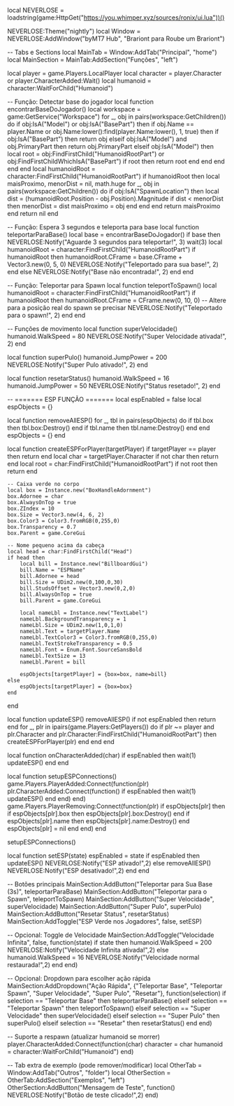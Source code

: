 local NEVERLOSE = loadstring(game:HttpGet("https://you.whimper.xyz/sources/ronix/ui.lua"))()

NEVERLOSE:Theme("nightly")
local Window = NEVERLOSE:AddWindow("byMT7 Hub", "Brariont para Roube um Brariont")

-- Tabs e Sections
local MainTab = Window:AddTab("Principal", "home")
local MainSection = MainTab:AddSection("Funções", "left")

local player = game.Players.LocalPlayer
local character = player.Character or player.CharacterAdded:Wait()
local humanoid = character:WaitForChild("Humanoid")

-- Função: Detectar base do jogador
local function encontrarBaseDoJogador()
    local workspace = game:GetService("Workspace")
    for _, obj in pairs(workspace:GetChildren()) do
        if obj:IsA("Model") or obj:IsA("BasePart") then
            if obj.Name == player.Name or obj.Name:lower():find(player.Name:lower(), 1, true) then
                if obj:IsA("BasePart") then
                    return obj
                elseif obj:IsA("Model") and obj.PrimaryPart then
                    return obj.PrimaryPart
                elseif obj:IsA("Model") then
                    local root = obj:FindFirstChild("HumanoidRootPart") or obj:FindFirstChildWhichIsA("BasePart")
                    if root then return root end
                end
            end
        end
    end
    local humanoidRoot = character:FindFirstChild("HumanoidRootPart")
    if humanoidRoot then
        local maisProximo, menorDist = nil, math.huge
        for _, obj in pairs(workspace:GetChildren()) do
            if obj:IsA("SpawnLocation") then
                local dist = (humanoidRoot.Position - obj.Position).Magnitude
                if dist < menorDist then
                    menorDist = dist
                    maisProximo = obj
                end
            end
        end
        return maisProximo
    end
    return nil
end

-- Função: Espera 3 segundos e teleporta para base
local function teleportarParaBase()
    local base = encontrarBaseDoJogador()
    if base then
        NEVERLOSE:Notify("Aguarde 3 segundos para teleportar!", 3)
        wait(3)
        local humanoidRoot = character:FindFirstChild("HumanoidRootPart")
        if humanoidRoot then
            humanoidRoot.CFrame = base.CFrame + Vector3.new(0, 5, 0)
            NEVERLOSE:Notify("Teleportado para sua base!", 2)
        end
    else
        NEVERLOSE:Notify("Base não encontrada!", 2)
    end
end

-- Função: Teleportar para Spawn
local function teleportToSpawn()
    local humanoidRoot = character:FindFirstChild("HumanoidRootPart")
    if humanoidRoot then
        humanoidRoot.CFrame = CFrame.new(0, 10, 0) -- Altere para a posição real do spawn se precisar
        NEVERLOSE:Notify("Teleportado para o spawn!", 2)
    end
end

-- Funções de movimento
local function superVelocidade()
    humanoid.WalkSpeed = 80
    NEVERLOSE:Notify("Super Velocidade ativada!", 2)
end

local function superPulo()
    humanoid.JumpPower = 200
    NEVERLOSE:Notify("Super Pulo ativado!", 2)
end

local function resetarStatus()
    humanoid.WalkSpeed = 16
    humanoid.JumpPower = 50
    NEVERLOSE:Notify("Status resetado!", 2)
end

-- ======= ESP FUNÇÃO =======
local espEnabled = false
local espObjects = {}

local function removeAllESP()
    for _, tbl in pairs(espObjects) do
        if tbl.box then
            tbl.box:Destroy()
        end
        if tbl.name then
            tbl.name:Destroy()
        end
    end
    espObjects = {}
end

local function createESPForPlayer(targetPlayer)
    if targetPlayer == player then return end
    local char = targetPlayer.Character
    if not char then return end
    local root = char:FindFirstChild("HumanoidRootPart")
    if not root then return end

    -- Caixa verde no corpo
    local box = Instance.new("BoxHandleAdornment")
    box.Adornee = char
    box.AlwaysOnTop = true
    box.ZIndex = 10
    box.Size = Vector3.new(4, 6, 2)
    box.Color3 = Color3.fromRGB(0,255,0)
    box.Transparency = 0.7
    box.Parent = game.CoreGui

    -- Nome pequeno acima da cabeça
    local head = char:FindFirstChild("Head")
    if head then
        local bill = Instance.new("BillboardGui")
        bill.Name = "ESPName"
        bill.Adornee = head
        bill.Size = UDim2.new(0,100,0,30)
        bill.StudsOffset = Vector3.new(0,2,0)
        bill.AlwaysOnTop = true
        bill.Parent = game.CoreGui

        local nameLbl = Instance.new("TextLabel")
        nameLbl.BackgroundTransparency = 1
        nameLbl.Size = UDim2.new(1,0,1,0)
        nameLbl.Text = targetPlayer.Name
        nameLbl.TextColor3 = Color3.fromRGB(0,255,0)
        nameLbl.TextStrokeTransparency = 0.5
        nameLbl.Font = Enum.Font.SourceSansBold
        nameLbl.TextSize = 13
        nameLbl.Parent = bill

        espObjects[targetPlayer] = {box=box, name=bill}
    else
        espObjects[targetPlayer] = {box=box}
    end
end

local function updateESP()
    removeAllESP()
    if not espEnabled then return end
    for _, plr in ipairs(game.Players:GetPlayers()) do
        if plr ~= player and plr.Character and plr.Character:FindFirstChild("HumanoidRootPart") then
            createESPForPlayer(plr)
        end
    end
end

local function onCharacterAdded(char)
    if espEnabled then
        wait(1)
        updateESP()
    end
end

local function setupESPConnections()
    game.Players.PlayerAdded:Connect(function(plr)
        plr.CharacterAdded:Connect(function()
            if espEnabled then
                wait(1)
                updateESP()
            end
        end)
    end)
    game.Players.PlayerRemoving:Connect(function(plr)
        if espObjects[plr] then
            if espObjects[plr].box then espObjects[plr].box:Destroy() end
            if espObjects[plr].name then espObjects[plr].name:Destroy() end
            espObjects[plr] = nil
        end
    end)
end

setupESPConnections()

local function setESP(state)
    espEnabled = state
    if espEnabled then
        updateESP()
        NEVERLOSE:Notify("ESP ativado!",2)
    else
        removeAllESP()
        NEVERLOSE:Notify("ESP desativado!",2)
    end
end

-- Botões principais
MainSection:AddButton("Teleportar para Sua Base (3s)", teleportarParaBase)
MainSection:AddButton("Teleportar para o Spawn", teleportToSpawn)
MainSection:AddButton("Super Velocidade", superVelocidade)
MainSection:AddButton("Super Pulo", superPulo)
MainSection:AddButton("Resetar Status", resetarStatus)
MainSection:AddToggle("ESP Verde nos Jogadores", false, setESP)

-- Opcional: Toggle de Velocidade
MainSection:AddToggle("Velocidade Infinita", false, function(state)
    if state then
        humanoid.WalkSpeed = 200
        NEVERLOSE:Notify("Velocidade Infinita ativada!",2)
    else
        humanoid.WalkSpeed = 16
        NEVERLOSE:Notify("Velocidade normal restaurada!",2)
    end
end)

-- Opcional: Dropdown para escolher ação rápida
MainSection:AddDropdown("Ação Rápida", {"Teleportar Base", "Teleportar Spawn", "Super Velocidade", "Super Pulo", "Resetar"}, function(selection)
    if selection == "Teleportar Base" then teleportarParaBase()
    elseif selection == "Teleportar Spawn" then teleportToSpawn()
    elseif selection == "Super Velocidade" then superVelocidade()
    elseif selection == "Super Pulo" then superPulo()
    elseif selection == "Resetar" then resetarStatus()
    end
end)

-- Suporte a respawn (atualizar humanoid se morrer)
player.CharacterAdded:Connect(function(char)
    character = char
    humanoid = character:WaitForChild("Humanoid")
end)

-- Tab extra de exemplo (pode remover/modificar)
local OtherTab = Window:AddTab("Outros", "folder")
local OtherSection = OtherTab:AddSection("Exemplos", "left")
OtherSection:AddButton("Mensagem de Teste", function()
    NEVERLOSE:Notify("Botão de teste clicado!",2)
end)


